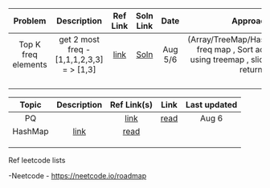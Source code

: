 
| 	Problem	 | 	Description	 | 	Ref Link 	 | Soln Link | 	Date	 |  	Approach 
| 	:-----:	| 	:-----:	 | 	:-----:	 | 	:-----:	  | 	:-----: |	:-----:	 | 
| 	Top K freq elements | get 2 most freq -[1,1,1,2,3,3] = > [1,3]	| 	[link](https://leetcode.com/problems/top-k-frequent-elements/)	| [Soln](https://github.com/Rach1507/DSA/blob/main/Neetcode-2023/Arrays%26Hashing/topKFreq.java) |	Aug 5/6	 | (Array/TreeMap/Hashmap)Create freq map , Sort acc to values using treemap , slice k elemetns return  |
| 		| 		| 		 |  		 |
| 		| 		| 		 |  		 |
| 		| 		| 		 |   		 |
| 		| 		| 		 |  		 |


| 	Topic	 | 	Description	 | 	Ref Link(s) 	 | 	Link	 | Last updated  	   
| 	:-----:	| 	:-----:	 | 	:-----:	 | 	:-----:	  | 	:-----:	 | 
| 	PQ | | 	[link]()	| [read]() | 	Aug 6	 
| 	HashMap	| 		[link]()	| [read]()  |  		 |
| 		| 		| 		 |  		 |
| 		| 		| 		 |   		 |
| 		| 		| 		 |  		 |

Ref leetcode lists

-Neetcode - https://neetcode.io/roadmap
